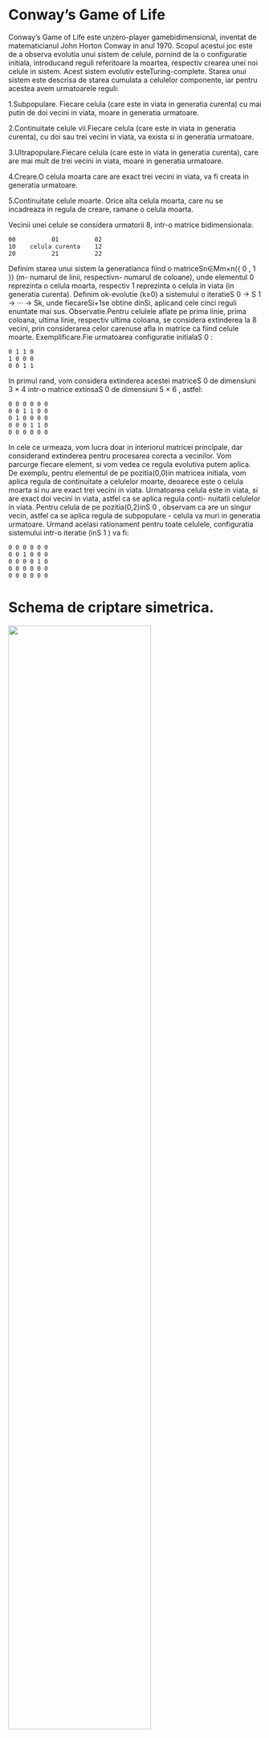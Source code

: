 # Conway’s Game of Life 
Conway’s Game of Life este unzero-player gamebidimensional, inventat de matematicianul John
Horton Conway in anul 1970. Scopul acestui joc este de a observa evolutia unui sistem de celule,
pornind de la o configuratie initiala, introducand reguli referitoare la moartea, respectiv crearea unei
noi celule in sistem. Acest sistem evolutiv esteTuring-complete.
Starea unui sistem este descrisa de starea cumulata a celulelor componente, iar pentru acestea
avem urmatoarele reguli:

1.Subpopulare. Fiecare celula (care este in viata in generatia curenta) cu mai putin de doi
vecini in viata, moare in generatia urmatoare.

2.Continuitate celule vii.Fiecare celula (care este in viata in generatia curenta), cu doi sau
trei vecini in viata, va exista si in generatia urmatoare.

3.Ultrapopulare.Fiecare celula (care este in viata in generatia curenta), care are mai mult de
trei vecini in viata, moare in generatia urmatoare.

4.Creare.O celula moarta care are exact trei vecini in viata, va fi creata in generatia urmatoare.

5.Continuitate celule moarte. Orice alta celula moarta, care nu se incadreaza in regula de
creare, ramane o celula moarta.

Vecinii unei celule se considera urmatorii 8, intr-o matrice bidimensionala:

```
00          01          02
10    celula curenta    12
20          21          22
```

Definim starea unui sistem la generatianca fiind o matriceSn∈Mm×n({ 0 , 1 }) (m- numarul de
linii, respectivn- numarul de coloane), unde elementul 0 reprezinta o celula moarta, respectiv 1
reprezinta o celula in viata (in generatia curenta).
Definim ok-evolutie (k≥0) a sistemului o iteratieS 0 → S 1 → ··· → Sk, unde fiecareSi+1se
obtine dinSi, aplicand cele cinci reguli enuntate mai sus.
Observatie.Pentru celulele aflate pe prima linie, prima coloana, ultima linie, respectiv ultima
coloana, se considera extinderea la 8 vecini, prin considerarea celor carenuse afla in matrice ca
fiind celule moarte.
Exemplificare.Fie urmatoarea configuratie initialaS 0 :

```
0 1 1 0
1 0 0 0
0 0 1 1
```

In primul rand, vom considera extinderea acestei matriceS 0 de dimensiuni 3 × 4 intr-o matrice
extinsaS 0 de dimensiuni 5 × 6 , astfel:

```
0 0 0 0 0 0
0 0 1 1 0 0
0 1 0 0 0 0
0 0 0 1 1 0
0 0 0 0 0 0
```

In cele ce urmeaza, vom lucra doar in interiorul matricei principale, dar considerand extinderea
pentru procesarea corecta a vecinilor. Vom parcurge fiecare element, si vom vedea ce regula evolutiva
putem aplica. De exemplu, pentru elementul de pe pozitia(0,0)in matricea initiala, vom aplica
regula de continuitate a celulelor moarte, deoarece este o celula moarta si nu are exact trei vecini in
viata.
Urmatoarea celula este in viata, si are exact doi vecini in viata, astfel ca se aplica regula conti-
nuitatii celulelor in viata.
Pentru celula de pe pozitia(0,2)inS 0 , observam ca are un singur vecin, astfel ca se aplica
regula de subpopulare - celula va muri in generatia urmatoare.
Urmand acelasi rationament pentru toate celulele, configuratia sistemului intr-o iteratie (inS 1 )
va fi:

```
0 0 0 0 0 0
0 0 1 0 0 0
0 0 0 0 1 0
0 0 0 0 0 0
0 0 0 0 0 0
```

# Schema de criptare simetrica.

<img src="./encrypt.gif" width="75%"/>

Definim o cheie de criptare (pornind de la o configuratie
initialaS 0 si ok-evolutie) ca fiind operatia<S 0 , k >, care reprezinta tabloulunidimensionalde
date (inteles ca sir de biti) obtinut in urma concatenarii liniilor din matrice din matricea extinsa
obtinuta,Sk.
De exemplu, pornind de la configuratia anterioaraS 0 , si aplicand doar o 1-evolutie, se obtine
matricea extinsaS 1 descrisa anterior, care va avea ca efect al aplicarii operatiei<S 0 , 1 >obtinerea
urmatorului tablou unidimensional (inteles ca sir de biti):

```
0 0 0 0 0 0 0 0 1 0 0 0 0 0 0 0 1 0 0 0 0 0 0 0 0 0 0 0 0 0
```

Considerammun mesaj in clar (un sir de caractere fara spatii). Criptarea{m}<S 0 ,k>va insemna
XOR-area mesajului in clarmcu rezultatul dat de<S 0 , k >. Sunt urmatoarele cazuri:

- daca mesajul si cheia au aceeasi lungime, se XOR-eaza element cu element, pana se obtine
  rezultatul;
- daca mesajul este mai scurt decat cheia, se foloseste doar prima parte din cheie, corespunza-
  toare lungimii mesajului;
- daca mesajul este mai lung decat cheia, se considera replicarea cheii de oricate ori este nevoie
  pentru a cripta intreg mesajul.

Consideram cam=parola, si utilizam drept cheie<S 0 , 1 >, undeS 0 este configuratia initiala
descrisa anterior. Am vazut ca rezultatul obtinut este sirul de biti:

```
0 0 0 0 0 0 0 0 1 0 0 0 0 0 0 0 1 0 0 0 0 0 0 0 0 0 0 0 0 0
```

pe care il vom considera fara spatii:

```
000000001000000010000000000000
```

Pentru a efectua criptarea, trebuie sa analizam sirul de criptat, si anumeparola. Vom vedea
care este codificarea ASCII (binara) a fiecarui caracter din acest sir:

```
p 01110000
a 01100001
r 01110010
o 01101111
l 01101100
a 01100001
```

Sirulparolava fi, astfel, sirul binar

```
011100000110000101110010011011110110110001100001
```

Observam, in acest caz, ca sirul de criptat este mai lung decat cheia de criptare, astfel ca daca
incercam acum o XOR-are, am avea urmatoarea situatie:

```
mesaj = 011100000110000101110010011011110110110001100001
cheie = 000000001000000010000000000000
```

```
Vom considera, in acest caz, ca vom concatena iar cheia la cheia initiala:
```

```
mesaj = 011100000110000101110010011011110110110001100001
cheie = 000000001000000010000000000000000000001000000010000000000000
```

Iar apoi vom pastra din noua cheie doar cat ne este suficient pentru a cripta mesajul:

```
mesaj = 011100000110000101110010011011110110110001100001
cheie = 000000001000000010000000000000000000001000000010
```

Mesajul criptat se va obtine prin XOR-are element cu element, stiind ca0 XOR 0 = 1 XOR 1 =
0 , respectiv0 XOR 1 = 1 XOR 0 = 1. In acest caz,

```
mesaj = 011100000110000101110010011011110110110001100001
cheie = 000000001000000010000000000000000000001000000010
cript = 011100001110000111110010011011110110111001100011
```

Mesajul criptat afisat va fi in hexadecimal (pentru a nu fi probleme de afisare a caracterelor), iar
in acest caz vom avea:

```
cript = 0111 0000 1110 0001 1111 0010 0110 1111 0110 1110 0110 0011
= 7 0 E 1 F 2 6 F 6 E 6 3
= 0x70E1F26F6E
```

Pentru decriptare se aplica acelasi mecanism, mesajul decriptat se va XOR-a cu cheia calculata,
si vom avea in finalm XOR k XOR k = m. (k XOR k = 0, iarm XOR 0 = m, din asociativitatea lui
XOR, respectiv din regulile de calcul). La decriptare, mesajul nu va fi afisat in hexadecimal, ci in
clar.

